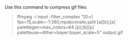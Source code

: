 Use this command to compress gif files

> ffmpeg -i input -filter_complex "[0:v] fps=15,scale=-1:360,mpdecimate,split [a][b];[a] palettegen=max_colors=64 [p];[b][p] paletteuse=dither=bayer:bayer_scale=5" output.gif